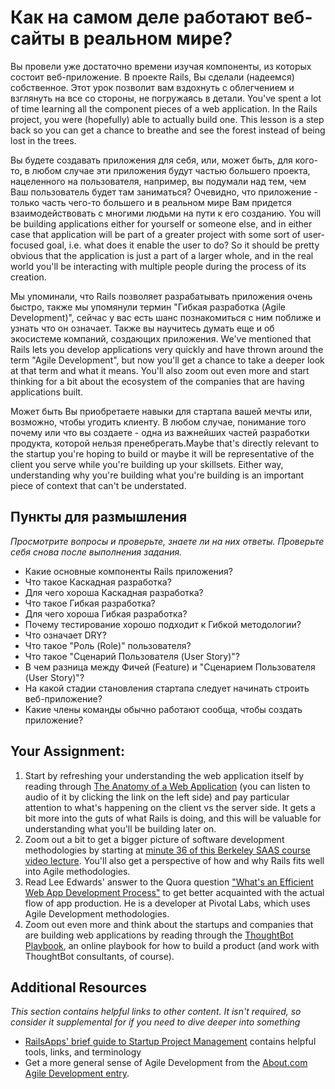 # Как на самом деле работают веб-сайты в реальном мире?
<!-- *Estimated Time: 2-4 hrs* -->

Вы провели уже достаточно времени изучая компоненты, из которых состоит веб-приложение. В проекте Rails, Вы сделали (надеемся) собственное. Этот урок позволит вам вздохнуть с облегчением и взглянуть на все со стороны, не погружаясь в детали.  You've spent a lot of time learning all the component pieces of a web application.  In the Rails project, you were (hopefully) able to actually build one.  This lesson is a step back so you can get a chance to breathe and see the forest instead of being lost in the trees.  

Вы будете создавать приложения для себя, или, может быть, для кого-то, в любом случае эти приложения будут частью большего проекта, нацеленного на пользователя, например, вы подумали над тем, чем Ваш пользователь будет там заниматься? Очевидно, что приложение - только часть чего-то большего и в реальном мире Вам придется взаимодействовать с многими людьми на пути к его созданию.  You will be building applications either for yourself or someone else, and in either case that application will be part of a greater project with some sort of user-focused goal, i.e. what does it enable the user to do?  So it should be pretty obvious that the application is just a part of a larger whole, and in the real world you'll be interacting with multiple people during the process of its creation.

Мы упоминали, что Rails позволяет разрабатывать приложения очень быстро, также мы упомянули термин "Гибкая разработка (Agile Development)", сейчас у вас есть шанс познакомиться с ним поближе и узнать что он означает. Также вы научитесь думать еще и об экосистеме компаний, создающих приложения.  We've mentioned that Rails lets you develop applications very quickly and have thrown around the term "Agile Development", but now you'll get a chance to take a deeper look at that term and what it means.  You'll also zoom out even more and start thinking for a bit about the ecosystem of the companies that are having applications built.  

Может быть Вы приобретаете навыки для стартапа вашей мечты или, возможно, чтобы угодить клиенту. В любом случае, понимание того почему или что вы создаете - одна из важнейших частей разработки продукта, которой нельзя пренебрегать.Maybe that's directly relevant to the startup you're hoping to build or maybe it will be representative of the client you serve while you're building up your skillsets.  Either way, understanding why you're building what you're building is an important piece of context that can't be understated.

## Пункты для размышления

*Просмотрите вопросы и проверьте, знаете ли на них ответы. Проверьте себя снова после выполнения задания.*

* Какие основные компоненты Rails приложения?
* Что такое Каскадная разработка?
* Для чего хороша  Каскадная разработка?
* Что такое Гибкая разработка?
* Для чего хороша Гибкая разработка?
* Почему тестирование хорошо подходит к Гибкой методологии?
* Что означает DRY?
* Что такое "Роль (Role)" пользователя?
* Что такое "Сценарий Пользователя (User Story)"?
* В чем разница между Фичей (Feature) и "Сценарием Пользователя (User Story)"?
* На какой стадии становления стартапа следует начинать строить веб-приложение?
* Какие члены команды обычно работают сообща, чтобы создать приложение?

## Your Assignment: 
1. Start by refreshing your understanding the web application itself by reading through [The Anatomy of a Web Application](http://www.buildingwebapps.com/transcript/79327-anatomy-of-a-web-application) (you can listen to audio of it by clicking the link on the left side) and pay particular attention to what's happening on the client vs the server side.  It gets a bit more into the guts of what Rails is doing, and this will be valuable for understanding what you'll be building later on.
2. Zoom out a bit to get a bigger picture of software development methodologies by starting at [minute 36 of this Berkeley SAAS course video lecture](http://www.youtube.com/watch?v=Fr-B4xHZRzY&list=PLuCVssMJ_UI1DneCzaU7BpAy94CvQQgGq&index=1).  You'll also get a perspective of how and why Rails fits well into Agile methodologies.
1. Read Lee Edwards' answer to the Quora question ["What's an Efficient Web App Development Process"](http://www.quora.com/Ruby-on-Rails/Whats-an-efficient-web-app-development-process) to get better acquainted with the actual flow of app production.  He is a developer at Pivotal Labs, which uses Agile Development methodologies.
2. Zoom out even more and think about the startups and companies that are building web applications by reading through the [ThoughtBot Playbook](http://playbook.thoughtbot.com/), an online playbook for how to build a product (and work with ThoughtBot consultants, of course).


## Additional Resources

*This section contains helpful links to other content. It isn't required, so consider it supplemental for if you need to dive deeper into something*

* [RailsApps' brief guide to Startup Project Management](http://railsapps.github.io/rails-project-management.html) contains helpful tools, links, and terminology
* Get a more general sense of Agile Development from the [About.com Agile Development entry](http://ruby.about.com/od/rubyonrails/a/agile.htm).
